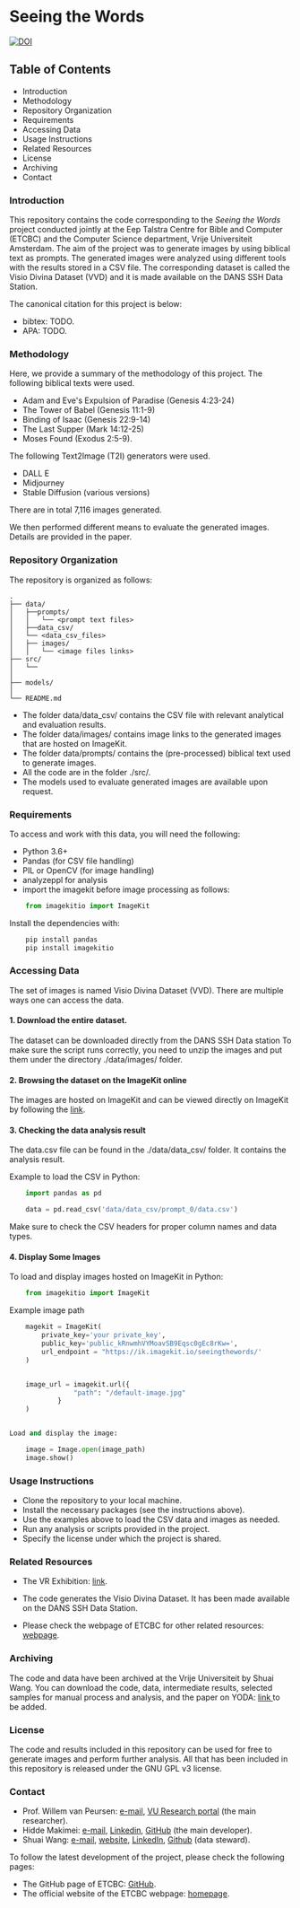 

# Seeing the Words 

[![DOI](https://zenodo.org/badge/DOI/10.5281/zenodo.14674002.svg)](https://doi.org/10.5281/zenodo.14674002)

## Table of Contents

- Introduction
- Methodology
- Repository Organization
- Requirements
- Accessing Data
- Usage Instructions
- Related Resources 
- License
- Archiving
- Contact


### Introduction
This repository contains the code corresponding to the *Seeing the Words* project conducted jointly at the Eep Talstra Centre for Bible and Computer (ETCBC) and the Computer Science department, Vrije Universiteit Amsterdam. The aim of the project was to generate images by using biblical text as prompts. The generated images were analyzed using different tools with the results stored in a CSV file. The corresponding dataset is called the Visio Divina Dataset (VVD) and it is made available on the DANS SSH Data Station. 

The canonical citation for this project is below:

- bibtex: TODO.
- APA: TODO. 

### Methodology

Here, we provide a summary of the methodology of this project. 
The following biblical texts were used. 
- Adam and Eve's Expulsion of Paradise (Genesis 4:23-24)
- The Tower of Babel (Genesis 11:1-9)
- Binding of Isaac (Genesis 22:9-14)
- The Last Supper (Mark 14:12-25)
- Moses Found (Exodus 2:5-9).



The following Text2Image (T2I) generators were used. 
- DALL E 
- Midjourney 
- Stable Diffusion (various versions)

There are in total 7,116 images generated. 

We then performed different means to evaluate the generated images. 
Details are provided in the paper. 

### Repository Organization
The repository is organized as follows:


    .
    ├── data/
    │   ├──prompts/
    │   │   └── <prompt text files>
    │   ├──data_csv/
    │   └── <data_csv_files>
    │   ├── images/ 
    │   │   └── <image files links>
    ├── src/
    │   └──
    │
    ├── models/
    │
    └── README.md


* The folder data/data_csv/ contains the CSV file with relevant analytical and evaluation results.
* The folder data/images/ contains image links to the generated images that are hosted on ImageKit.
* The folder data/prompts/ contains the (pre-processed) biblical text used to generate images. 
* All the code are in the folder ./src/.
* The models used to evaluate generated images are available upon request. 
 
### Requirements
To access and work with this data, you will need the following:

* Python 3.6+
* Pandas (for CSV file handling)
* PIL or OpenCV (for image handling)
* analyzeppl for analysis
* import the imagekit before image processing as follows:
```python 
    from imagekitio import ImageKit
```
Install the dependencies with:
```python 
    pip install pandas 
    pip install imagekitio
```
### Accessing Data
The set of images is named Visio Divina Dataset (VVD). There are multiple ways one can access the data. 

#### 1. Download the entire dataset.
The dataset can be downloaded directly from the DANS SSH Data station  To make sure the script runs correctly, you need to unzip the images and put them under the directory ./data/images/ folder. 

#### 2. Browsing the dataset on the ImageKit online
The images are hosted on ImageKit and can be viewed directly on ImageKit by following the [link](https://imagekit.io/public/share/seeingthewords/17368c1b7d6a64ee236504ab0640570889752289e8b62dea37c6af47760bbea9defe396aa562589a45decb498b7e19800eb928a6a5c41b02aa59ac87b2c6f2b3963916aa15fd66d9b5fe0e6f46a31916/media-library/L2RhdGE).

#### 3. Checking the data analysis result
The data.csv file can be found in the ./data/data_csv/ folder. It contains the analysis result. 

Example to load the CSV in Python:
```python
    import pandas as pd

    data = pd.read_csv('data/data_csv/prompt_0/data.csv')
```
Make sure to check the CSV headers for proper column names and data types.

#### 4. Display Some Images

To load and display images hosted on ImageKit in Python:
```python
    from imagekitio import ImageKit
```
Example image path
```python
    magekit = ImageKit(
        private_key='your private_key',
        public_key='public_kRnwmhVYMoavSB9Eqsc0gEc8rKw=',
        url_endpoint = "https://ik.imagekit.io/seeingthewords/'
    )


    image_url = imagekit.url({
                "path": "/default-image.jpg"
            }
    )


Load and display the image:    

    image = Image.open(image_path)
    image.show()
```    

### Usage Instructions
- Clone the repository to your local machine.
- Install the necessary packages (see the instructions above).
- Use the examples above to load the CSV data and images as needed.
- Run any analysis or scripts provided in the project.
- Specify the license under which the project is shared.

### Related Resources
- The VR Exhibition: [link](https://shuai.ai/art/seeing/).

- The code generates the Visio Divina Dataset. It has been made available on the DANS SSH Data Station. 

- Please check the webpage of ETCBC for other related resources: [webpage](https://etcbc.nl/data/).


### Archiving 
The code and data have been archived at the Vrije Universiteit by Shuai Wang. 
You can download the code, data, intermediate results, selected samples for manual process and analysis, and the paper on YODA: [link ](https://google.com) to be added.

### License 

The code and results included in this repository can be used for free to generate images and perform further analysis. All that has been included in this repository is released under the GNU GPL v3 license. 

### Contact 
- Prof. Willem van Peursen: [e-mail](mailto:w.t.van.peursen@vu.nl), [VU Research portal](https://research.vu.nl/en/persons/willem-van-peursen) (the main researcher).
- Hidde Makimei: [e-mail](mailto:h.n.g.makimei@student.vu.nl), [Linkedin](https://www.linkedin.com/in/hidde-makimei-406744210/), [GitHub](https://github.com/ChiefGitau) (the main developer).
- Shuai Wang: [e-mail](mailto:shuai.wang.vu@gmail.com), [website](https://shuai.ai/research), [LinkedIn](https://www.linkedin.com/in/shuai-wang-02a820216/), [Github](https://github.com/shuaiwangvu) (data steward). 

To follow the latest development of the project, please check the following pages:
- The GitHub page of ETCBC: [GitHub](https://github.com/ETCBC).
- The official website of the ETCBC webpage: [homepage](https://etcbc.nl/).
